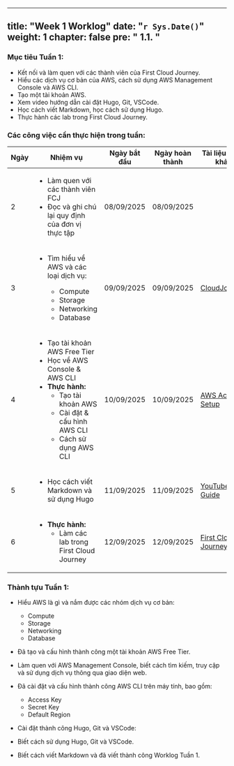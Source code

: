 

---
title: "Week 1 Worklog"
date: "`r Sys.Date()`"
weight: 1
chapter: false
pre: " <b> 1.1. </b> "
---

### Mục tiêu Tuần 1:

* Kết nối và làm quen với các thành viên của First Cloud Journey.
* Hiểu các dịch vụ cơ bản của AWS, cách sử dụng AWS Management Console và AWS CLI.
* Tạo một tài khoản AWS.
* Xem video hướng dẫn cài đặt Hugo, Git, VSCode.
* Học cách viết Markdown, học cách sử dụng Hugo.
* Thực hành các lab trong First Cloud Journey.

### Các công việc cần thực hiện trong tuần:
| Ngày | Nhiệm vụ | Ngày bắt đầu | Ngày hoàn thành | Tài liệu tham khảo |
| --- | -------- | ------------ | ---------------- | ------------------ |
| 2   | <ul><li>Làm quen với các thành viên FCJ</li><li>Đọc và ghi chú lại quy định của đơn vị thực tập</li></ul> | 08/09/2025 | 08/09/2025 | |
| 3   | <ul><li>Tìm hiểu về AWS và các loại dịch vụ:</li><ul><li>Compute</li><li>Storage</li><li>Networking</li><li>Database</li></ul></ul> | 09/09/2025 | 09/09/2025 | [CloudJourney](https://cloudjourney.awsstudygroup.com/) |
| 4   | <ul><li>Tạo tài khoản AWS Free Tier</li><li>Học về AWS Console & AWS CLI</li><li><b>Thực hành:</b><ul><li>Tạo tài khoản AWS</li><li>Cài đặt & cấu hình AWS CLI</li><li>Cách sử dụng AWS CLI</li></ul></li></ul> | 10/09/2025 | 10/09/2025 | [AWS Account Setup](https://000001.awsstudygroup.com/1-create-new-aws-account/) |
| 5   | <ul><li>Học cách viết Markdown và sử dụng Hugo</li></ul> | 11/09/2025 | 11/09/2025 | [YouTube Guide](https://youtu.be/mXRqgMr_97U?si=WeNYkQDvgZFIkF3r) |
| 6   | <ul><li><b>Thực hành:</b><ul><li>Làm các lab trong First Cloud Journey</li></ul></li></ul> | 12/09/2025 | 12/09/2025 | [First Cloud Journey](https://master.d31mm2rc5713dr.amplifyapp.com/) |


### Thành tựu Tuần 1:

* Hiểu AWS là gì và nắm được các nhóm dịch vụ cơ bản:
  * Compute
  * Storage
  * Networking 
  * Database

* Đã tạo và cấu hình thành công một tài khoản AWS Free Tier.
* Làm quen với AWS Management Console, biết cách tìm kiếm, truy cập và sử dụng dịch vụ thông qua giao diện web.
* Đã cài đặt và cấu hình thành công AWS CLI trên máy tính, bao gồm:
  * Access Key
  * Secret Key
  * Default Region

* Cài đặt thành công Hugo, Git và VSCode:

* Biết cách sử dụng Hugo, Git và VSCode.

* Biết cách viết Markdown và đã viết thành công Worklog Tuần 1.

